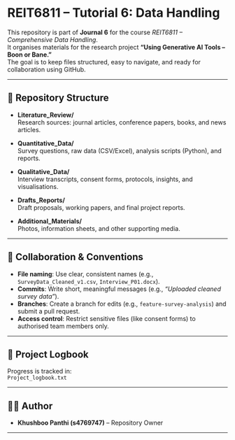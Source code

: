 # REIT6811 – Tutorial 6: Data Handling

This repository is part of **Journal 6** for the course *REIT6811 – Comprehensive Data Handling*.  
It organises materials for the research project **“Using Generative AI Tools – Boon or Bane.”**  
The goal is to keep files structured, easy to navigate, and ready for collaboration using GitHub.

---

## 📂 Repository Structure

- **Literature_Review/**  
  Research sources: journal articles, conference papers, books, and news articles.  

- **Quantitative_Data/**  
  Survey questions, raw data (CSV/Excel), analysis scripts (Python), and reports.  

- **Qualitative_Data/**  
  Interview transcripts, consent forms, protocols, insights, and visualisations.  

- **Drafts_Reports/**  
  Draft proposals, working papers, and final project reports.  

- **Additional_Materials/**  
  Photos, information sheets, and other supporting media.  

---

## 🔑 Collaboration & Conventions

- **File naming**: Use clear, consistent names (e.g., `SurveyData_Cleaned_v1.csv`, `Interview_P01.docx`).  
- **Commits**: Write short, meaningful messages (e.g., *“Uploaded cleaned survey data”*).  
- **Branches**: Create a branch for edits (e.g., `feature-survey-analysis`) and submit a pull request.  
- **Access control**: Restrict sensitive files (like consent forms) to authorised team members only.  

---

## 📜 Project Logbook

Progress is tracked in:  
`Project_logbook.txt`  

---

## 👩‍🎓 Author

- **Khushboo Panthi (s4769747)** – Repository Owner  

---
